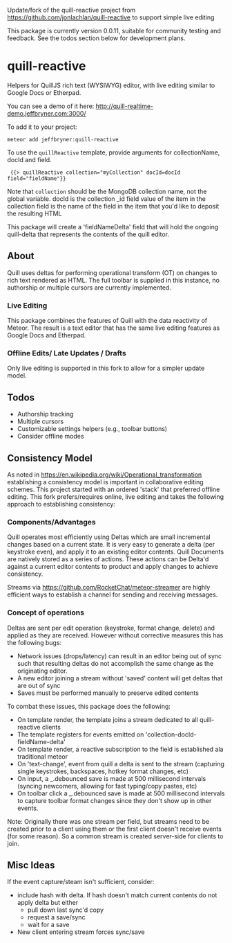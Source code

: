 Update/fork of the quill-reactive project from https://github.com/jonlachlan/quill-reactive to support simple live editing

This package is currently version 0.0.11, suitable for community testing and feedback. See the todos section below for development plans.

# quill-reactive

Helpers for QuillJS rich text (WYSIWYG) editor, with live editing similar to Google Docs or Etherpad.

You can see a demo of it here: http://quill-realtime-demo.jeffbryner.com:3000/

To add it to your project:

`meteor add jeffbryner:quill-reactive`

To use the `quillReactive` template, provide arguments for collectionName, docId and field.

```
 {{> quillReactive collection="myCollection" docId=docId field="fieldName"}}
```

Note that `collection` should be the MongoDB collection name, not the global variable.
docId is the collection _id field value of the item in the collection
field is the name of the field in the item that you'd like to deposit the resulting HTML

This package will create a 'fieldNameDelta' field that will hold the ongoing quill-delta that represents the contents of the quill editor.

## About

Quill uses deltas for performing operational transform (OT) on changes to rich text rendered as HTML. The full toolbar is supplied in this instance, no authorship or multiple cursors are currently implemented.

### Live Editing

This package combines the features of Quill with the data reactivity of Meteor. The result is a text editor that has the same live editing features as Google Docs and Etherpad.


### Offline Edits/ Late Updates / Drafts

Only live editing is supported in this fork to allow for a simpler update model.


## Todos

* Authorship tracking
* Multiple cursors
* Customizable settings helpers (e.g., toolbar buttons)
* Consider offline modes


## Consistency Model
As noted in https://en.wikipedia.org/wiki/Operational_transformation establishing a consistency model
is important in collaborative editing schemes. This project started with an ordered 'stack' that
preferred offline editing. This fork prefers/requires online, live editing and takes the following approach to
establishing consistency:

### Components/Advantages
Quill operates most efficiently using Deltas which are small incremental changes based on a current state. It
is very easy to generate a delta (per keystroke even), and apply it to an existing editor contents.
Quill Documents are natively stored as a series of actions. These actions can be Delta'd against a current editor contents to product and apply changes to achieve consistency.

Streams via https://github.com/RocketChat/meteor-streamer are highly efficient ways to establish a channel for sending and receiving messages.

### Concept of operations
Deltas are sent per edit operation (keystroke, format change, delete) and applied as they are received. However without corrective measures this has the following bugs:
- Network issues (drops/latency) can result in an editor being out of sync such that resulting deltas do not
accomplish the same change as the originating editor.
- A new editor joining a stream without 'saved' content will get deltas that are out of sync
- Saves must be performed manually to preserve edited contents

To combat these issues, this package does the following:
- On template render, the template joins a stream dedicated to all quill-reactive clients
- The template registers for events emitted on 'collection-docId-fieldName-delta'
- On template render, a reactive subscription to the field is established ala traditional meteor
- On 'text-change', event from quill a delta is sent to the stream (capturing single keystrokes, backspaces, hotkey format changes, etc)
- On input, a _.debounced save is made at 500 millisecond intervals (syncing newcomers, allowing for fast typing/copy pastes, etc)
- On toolbar click a _.debounced save is made at 500 millisecond intervals to capture toolbar format changes since they don't show up in other events.

Note: Originally there was one stream per field, but streams need to be created prior to a client using them or the first client doesn't receive events (for some reason). So a common stream is created server-side for clients to join.

## Misc Ideas
If the event capture/steam isn't sufficient, consider:
- include hash with delta. If hash doesn't match current contents do not apply delta but either
  - pull down last sync'd copy
  - request a save/sync
  - wait for a save
- New client entering stream forces sync/save

